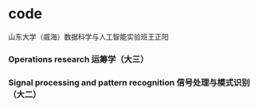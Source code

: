 # code
山东大学（威海）数据科学与人工智能实验班王正阳 
### Operations research 运筹学（大三）
### Signal processing and pattern recognition 信号处理与模式识别（大二）
